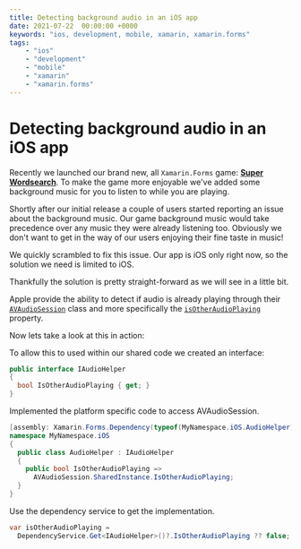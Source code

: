 ```yaml
---
title: Detecting background audio in an iOS app
date: 2021-07-22  00:00:00 +0000
keywords: "ios, development, mobile, xamarin, xamarin.forms"
tags:
    - "ios"
    - "development"
    - "mobile"
    - "xamarin"
    - "xamarin.forms"
---
```

# Detecting background audio in an iOS app

Recently we launched our brand new, all `Xamarin.Forms` game: **[Super Wordsearch](https://www.superwordsearch.com/)**. To make the game more enjoyable we've added some background music for you to listen to while you are playing.

Shortly after our initial release a couple of users started reporting an issue about the background music. Our game background music would take precedence over any music they were already listening too. Obviously we don't want to get in the way of our users enjoying their fine taste in music!

We quickly scrambled to fix this issue. Our app is iOS only right now, so the solution we need is limited to iOS.

Thankfully the solution is pretty straight-forward as we will see in a little bit.

Apple provide the ability to detect if audio is already playing through their [`AVAudioSession`](https://developer.apple.com/documentation/avfaudio/avaudiosession) class and more specifically the [`isOtherAudioPlaying`](https://developer.apple.com/documentation/avfaudio/avaudiosession/1616610-isotheraudioplaying) property.

Now lets take a look at this in action:

To allow this to used within our shared code we created an interface:

```csharp
public interface IAudioHelper  
{  
  bool IsOtherAudioPlaying { get; }  
}
```

Implemented the platform specific code to access AVAudioSession.

```csharp
[assembly: Xamarin.Forms.Dependency(typeof(MyNamespace.iOS.AudioHelper))]  
namespace MyNamespace.iOS  
{  
  public class AudioHelper : IAudioHelper  
  {  
    public bool IsOtherAudioPlaying => 
      AVAudioSession.SharedInstance.IsOtherAudioPlaying;  
  }  
}
```

Use the dependency service to get the implementation.

```csharp
var isOtherAudioPlaying =  
  DependencyService.Get<IAudioHelper>()?.IsOtherAudioPlaying ?? false;
```

